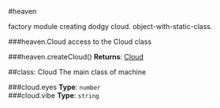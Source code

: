 <a name="module_heaven"></a>
#heaven

factory module creating dodgy cloud. object-with-static-class.

  
<a name="module_heaven.Cloud"></a>
###heaven.Cloud
access to the Cloud class

  
<a name="module_heaven.createCloud"></a>
###heaven.createCloud()
**Returns**: [Cloud](#module_heaven.Cloud)  
<a name="module_heaven.Cloud"></a>

##class: Cloud
The main class of machine

<a name="module_heaven.Cloud#eyes"></a>
###cloud.eyes
**Type**: `number`  
<a name="module_heaven.Cloud#vibe"></a>
###cloud.vibe
**Type**: `string`  
